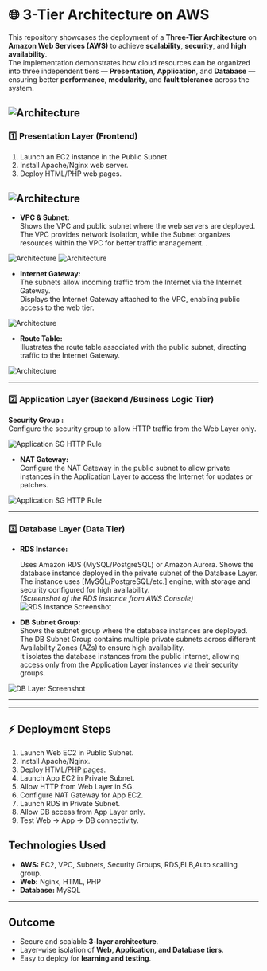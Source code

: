 # 🌐 3-Tier Architecture on AWS

This repository showcases the deployment of a **Three-Tier Architecture** on **Amazon Web Services (AWS)** to achieve **scalability**, **security**, and **high availability**.  
The implementation demonstrates how cloud resources can be organized into three independent tiers — **Presentation**, **Application**, and **Database** — ensuring better **performance**, **modularity**, and **fault tolerance** across the system.

![Architecture](image/3-tier%20infrastructure-complete_0.png)
---

### 1️⃣ Presentation Layer (Frontend)

1. Launch an EC2 instance in the Public Subnet.  
2. Install Apache/Nginx web server.  
3. Deploy HTML/PHP web pages.  


![Architecture](image/Screenshot%20(98).png)
---

- **VPC & Subnet:**  
  Shows the VPC and public subnet where the web servers are deployed.  
  The VPC provides network isolation, while the Subnet organizes resources within the VPC for better traffic management.
. 

![Architecture](image/Screenshot%20(104).png)
![Architecture](image/Screenshot%20(105).png)





- **Internet Gateway:**  
  The subnets allow incoming traffic from the Internet via the Internet Gateway.  
  Displays the Internet Gateway attached to the VPC, enabling public access to the web tier.


![Architecture](image/Screenshot%20(108).png)



- **Route Table:**  
  Illustrates the route table associated with the public subnet, directing traffic to the Internet Gateway.


![Architecture](image/Screenshot%20(107).png)


---

### 2️⃣ Application Layer (Backend /Business Logic Tier)

**Security Group :**  
  Configure the security group to allow HTTP traffic from the Web Layer only. 
 
  ![Application SG HTTP Rule](image/Screenshot%20(126).png)


- **NAT Gateway:**  
  Configure the NAT Gateway in the public subnet to allow private instances in the Application Layer to access the Internet for updates or patches.  
  
![Application SG HTTP Rule](image/Screenshot%20(110).png)

---

### 3️⃣ Database Layer (Data Tier)

- **RDS Instance:**  

  Uses Amazon RDS (MySQL/PostgreSQL) or Amazon Aurora.
  Shows the database instance deployed in the private subnet of the Database Layer.  
  The instance uses [MySQL/PostgreSQL/etc.] engine, with storage and security configured for high availability.  
  *(Screenshot of the RDS instance from AWS Console)*  
  ![RDS Instance Screenshot](image/Screenshot%20(100).png)

- **DB Subnet Group:**  
  Shows the subnet group where the database instances are deployed.  
  The DB Subnet Group contains multiple private subnets across different Availability Zones (AZs) to ensure high availability.  
  It isolates the database instances from the public internet, allowing access only from the Application Layer instances via their security groups.  


![DB Layer Screenshot](image/Screenshot%20(102).png)

---

---

## ⚡ Deployment Steps

1. Launch Web EC2 in Public Subnet.  
2. Install Apache/Nginx.  
3. Deploy HTML/PHP pages.  
4. Launch App EC2 in Private Subnet.  
5. Allow HTTP from Web Layer in SG.  
6. Configure NAT Gateway for App EC2.  
7. Launch RDS in Private Subnet.  
8. Allow DB access from App Layer only.  
9. Test Web → App → DB connectivity.



## Technologies Used

- **AWS:** EC2, VPC, Subnets, Security Groups, RDS,ELB,Auto scalling group.
- **Web:** Nginx, HTML, PHP  
- **Database:** MySQL 

---

## Outcome

- Secure and scalable **3-layer architecture**.  
- Layer-wise isolation of **Web, Application, and Database tiers**.  
- Easy to deploy for **learning and testing**.  

